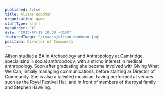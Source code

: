 ```yaml
---
published: false
title: Alison Woodman
organisation: gwwc
staffType: staff
menuOrder: "6"
date: "2015-07-19 18:38 +0100"
featuredImage: "/images/alison-woodman.jpg"
position: Director of Community
---
```


Alison studied a BA in Archaeology and Anthropology at Cambridge, specialising in social anthropology, with a strong interest in medical anthropology. Soon after graduating she became involved with Giving What We Can, initially managing communications, before starting as Director of Community. She is also a talented musician, having performed at venues such as the Royal Festival Hall, and in front of members of the royal family and Stephen Hawking.
